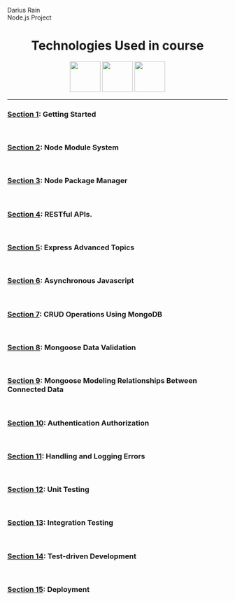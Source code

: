 <p>Darius Rain
  <br>
Node.js Project</p>
<div align="center" height="70px">
<h1>Technologies Used in course</h2>
<a href="https://nodejs.org/en/"><img width="70px" src="https://cdn.freebiesupply.com/logos/large/2x/nodejs-1-logo-png-transparent.png"></a>
<a href="https://www.npmjs.com/package/express"><img width="70px" src="https://i.cloudup.com/zfY6lL7eFa-3000x3000.png"></a>
<a href="https://www.mongodb.com/"><img width="70px" src="https://icons-for-free.com/iconfiles/png/512/development+logo+mongodb+programming+icon-1320184807578986595.png"></a>

</div>
<hr>

<div>
  
  <h3><a href="#">Section 1</a>: Getting Started</h3>
  <br>
  <h3><a href="#">Section 2</a>: Node Module System</h3>
  <br>
  <h3><a href="#">Section 3</a>: Node Package Manager</h3>
  <br>
  <h3><a href="https://github.com/DariusRain/nodejs-course/tree/master/section-4-restful-api">Section 4</a>: RESTful APIs.</h3>
  <br>
  <h3><a href="https://github.com/DariusRain/nodejs-course/tree/master/section-5-asynchronous-javascript">Section 5</a>: Express Advanced Topics</h3>
  <br>
  <h3><a href="#">Section 6</a>: Asynchronous Javascript</h3>
  <br>
  <h3><a href="#">Section 7</a>: CRUD Operations Using MongoDB</h3>
  <br>
  <h3><a href="#">Section 8</a>: Mongoose Data Validation</h3>
  <br>
  <h3><a href="#">Section 9</a>: Mongoose Modeling Relationships Between Connected Data</h3>
  <br>
  <h3><a href="#">Section 10</a>: Authentication Authorization</h3>
  <br>
  <h3><a href="#">Section 11</a>: Handling and Logging Errors</h3>
  <br>
  <h3><a href="#">Section 12</a>: Unit Testing</h3>
  <br>
  <h3><a href="#">Section 13</a>: Integration Testing</h3>
  <br>
  <h3><a href="#">Section 14</a>: Test-driven Development</h3>
  <br>
  <h3><a href="#">Section 15</a>: Deployment</h3>

  

</div>


